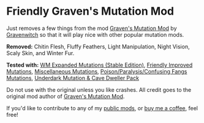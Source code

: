 # Friendly Graven's Mutation Mod

Just removes a few things from the mod [Graven's Mutation Mod](https://steamcommunity.com/sharedfiles/filedetails/?id=3148171613) by [Gravenwitch](https://steamcommunity.com/profiles/76561198196691033/myworkshopfiles/?appid=333640) so that it will play nice with other popular mutation mods.

**Removed:**
Chitin Flesh, Fluffy Feathers, Light Manipulation, Night Vision, Scaly Skin, and Winter Fur.

**Tested with:** [WM Expanded Mutations (Stable Edition)](https://steamcommunity.com/sharedfiles/filedetails/?id=2198787801), [Friendly Improved Mutations](https://steamcommunity.com/sharedfiles/filedetails/?id=3415337918), [Miscellaneous Mutations](https://steamcommunity.com/sharedfiles/filedetails/?id=3114272414), [Poison/Paralysis/Confusing Fangs Mutations](https://steamcommunity.com/sharedfiles/filedetails/?id=3400087527), [Underdark Mutation & Cave Dweller Pack](https://steamcommunity.com/sharedfiles/filedetails/?id=1727376332)

Do not use with the original unless you like crashes. All credit goes to the original mod author of [Graven's Mutation Mod](https://steamcommunity.com/sharedfiles/filedetails/?id=3148171613).

If you'd like to contribute to any of my [public mods](https://github.com/hyd-n-plyn-syt?tab=repositories), or [buy me a coffee](https://ko-fi.com/hydnplynsyt), feel free!
